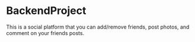 # BackendProject
This is a social platform that you can add/remove friends, post photos, and comment on your friends posts.
